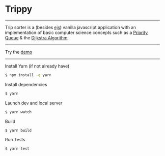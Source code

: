 # Trippy

---

Trip sorter is a (besides [ejs](http://ejs.co/)) vanilla javascript application with an implementation of basic computer science concepts such as a [Priority Queue](https://en.wikipedia.org/wiki/Priority_queue) & the [Dijkstra Algorithm](https://en.wikipedia.org/wiki/Dijkstra%27s_algorithm).

---

Try the [demo](http://trippy.thebiltheory.com)

---

Install Yarn (if not already have)
```Bash
$ npm install -g yarn
```
Install dependencies
```Bash
$ yarn
```

Launch dev and local server
```Bash
$ yarn watch
```

Build
```Bash
$ yarn build
```

Run Tests
```Bash
$ yarn test
```
